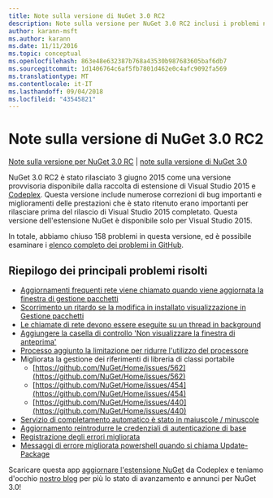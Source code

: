 ```yaml
---
title: Note sulla versione di NuGet 3.0 RC2
description: Note sulla versione per NuGet 3.0 RC2 inclusi i problemi noti, correzioni di bug, funzionalità aggiunte e dcr.
author: karann-msft
ms.author: karann
ms.date: 11/11/2016
ms.topic: conceptual
ms.openlocfilehash: 863e48e632387b768a43530b987683605baf6db7
ms.sourcegitcommit: 1d1406764c6af5fb7801d462e0c4afc9092fa569
ms.translationtype: MT
ms.contentlocale: it-IT
ms.lasthandoff: 09/04/2018
ms.locfileid: "43545821"
---
```

# <a name="nuget-30-rc2-release-notes"></a>Note sulla versione di NuGet 3.0 RC2

[Note sulla versione per NuGet 3.0 RC](../release-notes/nuget-3.0-RC.md) | [note sulla versione di NuGet 3.0](../release-notes/nuget-3.0.0.md)

NuGet 3.0 RC2 è stato rilasciato 3 giugno 2015 come una versione provvisoria disponibile dalla raccolta di estensione di Visual Studio 2015 e [Codeplex](https://nuget.codeplex.com/releases/view/615507). Questa versione include numerose correzioni di bug importanti e miglioramenti delle prestazioni che è stato ritenuto erano importanti per rilasciare prima del rilascio di Visual Studio 2015 completato. Questa versione dell'estensione NuGet è disponibile solo per Visual Studio 2015.

In totale, abbiamo chiuso 158 problemi in questa versione, ed è possibile esaminare i [elenco completo dei problemi in GitHub](https://github.com/NuGet/Home/issues?utf8=%E2%9C%93&q=is%3Aclosed+milestone%3A3.0.0-RTM+sort%3Aupdated-asc+updated%3A%3C%3D2015-06-01).

## <a name="summary-of-top-issues-resolved"></a>Riepilogo dei principali problemi risolti

* [Aggiornamenti frequenti rete viene chiamato quando viene aggiornata la finestra di gestione pacchetti](https://github.com/NuGet/Home/issues/515)
* [Scorrimento un ritardo se la modifica in installato visualizzazione in Gestione pacchetti](https://github.com/NuGet/Home/issues/519)
* [Le chiamate di rete devono essere eseguite su un thread in background](https://github.com/NuGet/Home/issues/516)
* [Aggiungere la casella di controllo 'Non visualizzare la finestra di anteprima'](https://github.com/NuGet/Home/issues/566)
* [Processo aggiunto la limitazione per ridurre l'utilizzo del processore](https://github.com/NuGet/Home/issues/356)
* Migliorata la gestione dei riferimenti di libreria di classi portabile
    * [https://github.com/NuGet/Home/issues/562](https://github.com/NuGet/Home/issues/562)
    * [https://github.com/NuGet/Home/issues/454](https://github.com/NuGet/Home/issues/454)
    * [https://github.com/NuGet/Home/issues/440](https://github.com/NuGet/Home/issues/440)
* [Servizio di completamento automatico è stato in maiuscole / minuscole](https://github.com/NuGet/Home/issues/198)
* [Aggiornamento reintrodurre le credenziali di autenticazione di base](https://github.com/NuGet/Home/issues/456)
* [Registrazione degli errori migliorata](https://github.com/NuGet/Home/issues/407)
* [Messaggi di errore migliorata powershell quando si chiama Update-Package](https://github.com/NuGet/Home/issues/5)

Scaricare questa app [aggiornare l'estensione NuGet](https://nuget.codeplex.com/releases/view/615507) da Codeplex e teniamo d'occhio [nostro blog](http://blog.nuget.org) per più lo stato di avanzamento e annunci per NuGet 3.0!